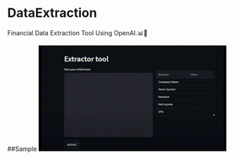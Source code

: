 # DataExtraction

Financial Data Extraction Tool Using OpenAI.📊🤖

##Sample
![](https://github.com/Bossrizytn/DataExtraction/blob/main/gif.gif)
